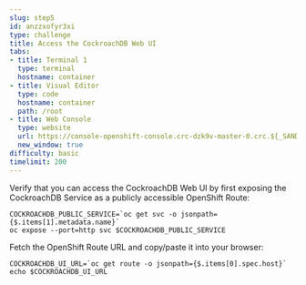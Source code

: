 ```yaml
---
slug: step5
id: anzzxofyr3xi
type: challenge
title: Access the CockroachDB Web UI
tabs:
- title: Terminal 1
  type: terminal
  hostname: container
- title: Visual Editor
  type: code
  hostname: container
  path: /root
- title: Web Console
  type: website
  url: https://console-openshift-console.crc-dzk9v-master-0.crc.${_SANDBOX_ID}.instruqt.io
  new_window: true
difficulty: basic
timelimit: 200
---
```

Verify that you can access the CockroachDB Web UI by first exposing the CockroachDB Service as a publicly accessible OpenShift Route:

```
COCKROACHDB_PUBLIC_SERVICE=`oc get svc -o jsonpath={$.items[1].metadata.name}`
oc expose --port=http svc $COCKROACHDB_PUBLIC_SERVICE
```

Fetch the OpenShift Route URL and copy/paste it into your browser:

```
COCKROACHDB_UI_URL=`oc get route -o jsonpath={$.items[0].spec.host}`
echo $COCKROACHDB_UI_URL
```